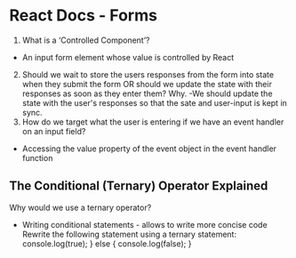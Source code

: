 # React Docs - Forms
1. What is a ‘Controlled Component’?
  -  An input form element whose value is controlled by React  
2. Should we wait to store the users responses from the form into state when they submit the form OR should we update the state with their responses as soon as they enter them? Why.
  -We should update the state with the user's responses so that the sate and user-input is kept in sync.
3. How do we target what the user is entering if we have an event handler on an input field?
  - Accessing the value property of the event object in the event handler function

## The Conditional (Ternary) Operator Explained
Why would we use a ternary operator?
  - Writing conditional statements - allows to write more concise code
Rewrite the following statement using a ternary statement:
console.log(true);
} else {
console.log(false);
}